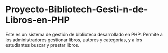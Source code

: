 # Proyecto-Bibliotech-Gesti-n-de-Libros-en-PHP
Este es un sistema de gestión de biblioteca desarrollado en PHP. Permite a los administradores gestionar libros, autores y categorías, y a los estudiantes buscar y prestar libros.
